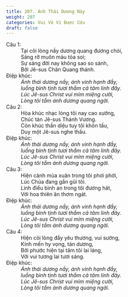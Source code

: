 ```yaml
---
title: 207. Ánh Thái Dương Này
weight: 207
categories: Vui Vẻ Vì Được Cứu
draft: false
---
```

<dl><dt>Câu 1:</dt><dd data-verse="1">Tại cõi lòng nầy dương quang đương chói, <br/>Sáng rỡ muôn màu tỏa soi; <br/>Sự sáng đời nay không sao so sánh, <br/>Bởi Jê-sus Chân Quang thánh. </dd><dt>Điệp khúc:</dt><dd data-chorus="1"><em>Ánh thái dương nầy, ánh vinh hạnh đầy, <br/>luồng bình tịnh tươi thắm cả tâm linh đây. <br/>Lúc Jê-sus Christ vui mỉm miệng cười, <br/>Lòng tôi tắm ánh dương quang ngời. </em></dd><dt>Câu 2:</dt><dd data-verse="2">Hòa khúc nhạc lòng tôi nay cao xướng, <br/>Chúc tán Jê-sus Thánh Vương. <br/>Còn khúc thần diệu tuy tôi khôn tấu, <br/>Duy một Jê-sus nghe thấu. </dd><dt>Điệp khúc:</dt><dd data-chorus="1"><em>Ánh thái dương nầy, ánh vinh hạnh đầy, <br/>luồng bình tịnh tươi thắm cả tâm linh đây. <br/>Lúc Jê-sus Christ vui mỉm miệng cười, <br/>Lòng tôi tắm ánh dương quang ngời. </em></dd><dt>Câu 3:</dt><dd data-verse="3">Hiện cảnh mùa xuân trong tôi phơi phới, <br/>Lúc Chúa đang gần gũi tôi. <br/>Linh điểu bình an trong tôi đương hát, <br/>Với hoa thiên ân thơm ngát. </dd><dt>Điệp khúc:</dt><dd data-chorus="1"><em>Ánh thái dương nầy, ánh vinh hạnh đầy, <br/>luồng bình tịnh tươi thắm cả tâm linh đây. <br/>Lúc Jê-sus Christ vui mỉm miệng cười, <br/>Lòng tôi tắm ánh dương quang ngời. </em></dd><dt>Câu 4:</dt><dd data-verse="4">Hiện cõi lòng đầy yêu thương, vui sướng, <br/>Kính mến hy vọng, tán dương, <br/>Bởi phước hiện tại tâm tôi lai láng, <br/>Với vui tương lai tươi sáng. </dd><dt>Điệp khúc:</dt><dd data-chorus="1"><em>Ánh thái dương nầy, ánh vinh hạnh đầy, <br/>luồng bình tịnh tươi thắm cả tâm linh đây. <br/>Lúc Jê-sus Christ vui mỉm miệng cười, <br/>Lòng tôi tắm ánh dương quang ngời. </em></dd></dl>